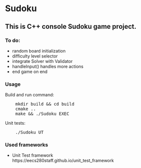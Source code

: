 <h1>Sudoku</h1>

<h2>This is C++ console Sudoku game project.</h2>

<h3>To do:</h3>
<ul>
    <li>random board initialization</li>
    <li>difficulty level selector</li>
    <li>integrate Solver with Validator</li>
    <li>handleInput() handles more actions</li>
    <li>end game on end</li>
</ul>

<h3>Usage</h3>
<p>Build and run command:</p>
<pre>
    mkdir build && cd build
    cmake ..
    make && ./Sudoku_EXEC
</pre>
<p>Unit tests:</p>
<pre>
    ./Sudoku_UT
</pre>

<h3>Used frameworks</h3>
<ul>
    <li>Unit Test framework<br>https://eecs280staff.github.io/unit_test_framework</li>
</ul>

